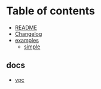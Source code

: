 # Table of contents

* [README](README.md)
* [Changelog](<README (1).md>)
* [examples](examples/README.md)
  * [simple](examples/simple/README.md)

## docs

* [vpc](docs/vpc.md)

